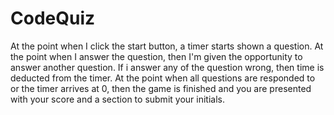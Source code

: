 # CodeQuiz

At the point when I click the start button, a timer starts shown a question. At the point when I answer the question, then  I'm given the opportunity to answer another question. If i answer any of the question wrong, then time is deducted from the timer.
At the point when all questions are responded to or the timer arrives at 0, then the game is finished and you are presented with your score and a section to submit your initials.
